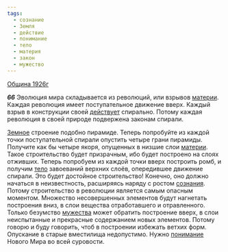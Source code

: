 ```yaml
---
tags:
  - сознание
  - Земля
  - действие
  - понимание
  - тело
  - материя
  - закон
  - мужество
---
```


[Община 1926г](https://127.0.0.1:4002/agni/1926)

___66___
Эволюция мира складывается из революций, или взрывов [материи](../../../tags/#материя). Каждая революция имеет поступательное движение вверх. Каждый взрыв в конструкции своей [действует](../../../tags/#действие) спирально. Потому каждая революция в своей природе подвержена законам спирали.   

[Земное](../../../tags/#Земля) строение подобно пирамиде. Теперь попробуйте из каждой точки поступательной спирали опустить четыре грани пирамиды. Получите как бы четыре якоря, опущенных в низшие слои [материи](../../../tags/#материя). Такое строительство будет призрачным, ибо будет построено на слоях отживших. Теперь попробуем из каждой точки вверх построить ромб, и получим [тело](../../../tags/#тело) завоеваний верхних слоёв, опередившее движение спирали. Это будет достойное строительство! Конечно, оно должно начаться в неизвестность, расширяясь наряду с ростом [сознания](../../../tags/#сознание). Потому строительство в революции является самым опасным моментом. Множество несовершенных элементов будут нагнетать построения вниз, в слои вещества отработавшего и отравленного. Только безумство [мужества](../../../tags/#мужество) может обратить построение вверх, в слои неиспытанные и прекрасные содержанием новых элементов. Потому говорю и буду говорить, чтоб в построении избежать ветхих форм. Опускание в старые вместилища недопустимо. Нужно [понимание](../../../tags/#понимание) Нового Мира во всей суровости.   

